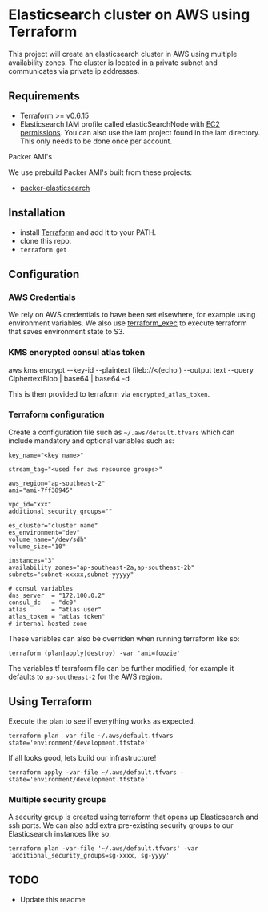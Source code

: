 Elasticsearch cluster on AWS using Terraform
=============

This project will create an elasticsearch cluster in AWS using multiple availability zones. The cluster is located in a private subnet and communicates via private ip addresses.

## Requirements

* Terraform >= v0.6.15
* Elasticsearch IAM profile called elasticSearchNode with [EC2 permissions](https://github.com/elastic/elasticsearch-cloud-aws#recommended-ec2-permissions). You can also use the iam project found in the iam directory. This only needs to be done once per account.

Packer AMI's

We use prebuild Packer AMI's built from these projects:

* [packer-elasticsearch](https://github.com/nadnerb/packer-elastic-search)

## Installation

* install [Terraform](https://www.terraform.io/) and add it to your PATH.
* clone this repo.
* `terraform get`

## Configuration

### AWS Credentials

We rely on AWS credentials to have been set elsewhere, for example using environment variables. We also use [terraform_exec](https://github.com/nadnerb/terraform_exec) to execute terraform that
saves environment state to S3.

### KMS encrypted consul atlas token

aws kms encrypt --key-id <kms-key-id> --plaintext fileb://<(echo <atlas-token>) --output text --query CiphertextBlob | base64 | base64 -d

This is then provided to terraform via `encrypted_atlas_token`.

### Terraform configuration

Create a configuration file such as `~/.aws/default.tfvars` which can include mandatory and optional variables such as:

```
key_name="<key name>"

stream_tag="<used for aws resource groups>"

aws_region="ap-southeast-2"
ami="ami-7ff38945"

vpc_id="xxx"
additional_security_groups=""

es_cluster="cluster name"
es_environment="dev"
volume_name="/dev/sdh"
volume_size="10"

instances="3"
availability_zones="ap-southeast-2a,ap-southeast-2b"
subnets="subnet-xxxxx,subnet-yyyyy"

# consul variables
dns_server  = "172.100.0.2"
consul_dc   = "dc0"
atlas       = "atlas user"
atlas_token = "atlas token"
# internal hosted zone
```

These variables can also be overriden when running terraform like so:

```
terraform (plan|apply|destroy) -var 'ami=foozie'
```

The variables.tf terraform file can be further modified, for example it defaults to `ap-southeast-2` for the AWS region.

## Using Terraform

Execute the plan to see if everything works as expected.

```
terraform plan -var-file ~/.aws/default.tfvars -state='environment/development.tfstate'
```

If all looks good, lets build our infrastructure!

```
terraform apply -var-file ~/.aws/default.tfvars -state='environment/development.tfstate'
```

### Multiple security groups

A security group is created using terraform that opens up Elasticsearch and ssh ports. We can also add extra pre-existing security groups to our Elasticsearch instances like so:

```
terraform plan -var-file '~/.aws/default.tfvars' -var 'additional_security_groups=sg-xxxx, sg-yyyy'
```

## TODO

* Update this readme

